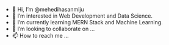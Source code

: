 - 👋 Hi, I’m @mehedihasanmiju
- 👀 I’m interested in Web Development and Data Science.
- 🌱 I’m currently learning MERN Stack and Machine Learning.
- 💞️ I’m looking to collaborate on ...
- 📫 How to reach me ...

<!---
mehedihasanmiju/mehedihasanmiju is a ✨ special ✨ repository because its `README.md` (this file) appears on your GitHub profile.
You can click the Preview link to take a look at your changes.
--->

